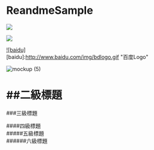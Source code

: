 # ReandmeSample

[![](https://user-images.githubusercontent.com/77279829/123395127-6ccaa380-d5d2-11eb-81fa-cf85b8479257.png)](https://play.google.com/store/apps/details?id=com.sean.green)

[![](http://www.baidu.com/img/bdlogo.gif)](http://baidu.com)


[![baidu]](http://baidu.com)  
[baidu]:http://www.baidu.com/img/bdlogo.gif "百度Logo"   

![mockup (5)](https://user-images.githubusercontent.com/77279829/123379682-0f7a2680-d5c1-11eb-9761-3fad81611e56.png)



##二級標題
====
###三級標題  

####四級標題  
#####五級標題  
######六級標題  
